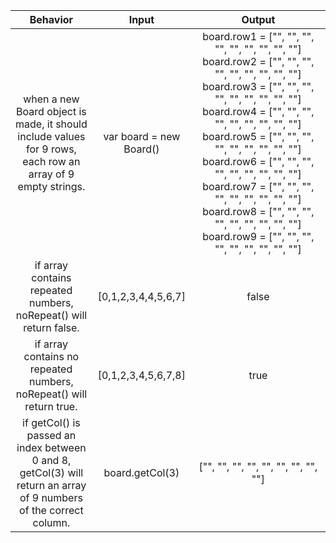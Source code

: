 |Behavior|Input|Output|
|:------:|:---:|:----:|
|when a new Board object is made, it should include values for 9 rows, each row an array of 9 empty strings.|var board = new Board()|board.row1 = ["", "", "", "", "", "", "", "", ""] board.row2 = ["", "", "", "", "", "", "", "", ""] board.row3 = ["", "", "", "", "", "", "", "", ""] board.row4 = ["", "", "", "", "", "", "", "", ""] board.row5 = ["", "", "", "", "", "", "", "", ""] board.row6 = ["", "", "", "", "", "", "", "", ""] board.row7 = ["", "", "", "", "", "", "", "", ""] board.row8 = ["", "", "", "", "", "", "", "", ""] board.row9 = ["", "", "", "", "", "", "", "", ""]|
|if array contains repeated numbers, noRepeat() will return false.|[0,1,2,3,4,4,5,6,7]|false|
|if array contains no repeated numbers, noRepeat() will return true.|[0,1,2,3,4,5,6,7,8]|true|
|if getCol() is passed an index between 0 and 8, getCol(3) will return an array of 9 numbers of the correct column.|board.getCol(3)|["", "", "", "", "", "", "", "", ""]|